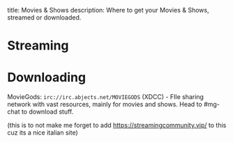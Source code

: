 title: Movies & Shows
description: Where to get your Movies & Shows, streamed or downloaded.

# Streaming


# Downloading

MovieGods: `irc://irc.abjects.net/MOVIEGODS` (XDCC) - FIle sharing network with vast resources, mainly for movies and shows. Head to #mg-chat to download stuff.


(this is to not make me forget to add https://streamingcommunity.vip/ to this cuz its a nice italian site)
